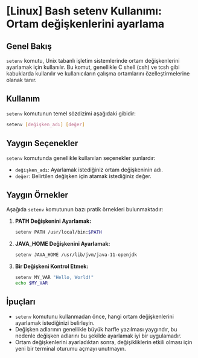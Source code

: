 # [Linux] Bash setenv Kullanımı: Ortam değişkenlerini ayarlama

## Genel Bakış
`setenv` komutu, Unix tabanlı işletim sistemlerinde ortam değişkenlerini ayarlamak için kullanılır. Bu komut, genellikle C shell (csh) ve tcsh gibi kabuklarda kullanılır ve kullanıcıların çalışma ortamlarını özelleştirmelerine olanak tanır.

## Kullanım
`setenv` komutunun temel sözdizimi aşağıdaki gibidir:

```bash
setenv [değişken_adı] [değer]
```

## Yaygın Seçenekler
`setenv` komutunda genellikle kullanılan seçenekler şunlardır:
- `değişken_adı`: Ayarlamak istediğiniz ortam değişkeninin adı.
- `değer`: Belirtilen değişken için atamak istediğiniz değer.

## Yaygın Örnekler
Aşağıda `setenv` komutunun bazı pratik örnekleri bulunmaktadır:

1. **PATH Değişkenini Ayarlamak:**
   ```bash
   setenv PATH /usr/local/bin:$PATH
   ```

2. **JAVA_HOME Değişkenini Ayarlamak:**
   ```bash
   setenv JAVA_HOME /usr/lib/jvm/java-11-openjdk
   ```

3. **Bir Değişkeni Kontrol Etmek:**
   ```bash
   setenv MY_VAR "Hello, World!"
   echo $MY_VAR
   ```

## İpuçları
- `setenv` komutunu kullanmadan önce, hangi ortam değişkenlerini ayarlamak istediğinizi belirleyin.
- Değişken adlarının genellikle büyük harfle yazılması yaygındır, bu nedenle değişken adlarını bu şekilde ayarlamak iyi bir uygulamadır.
- Ortam değişkenlerini ayarladıktan sonra, değişikliklerin etkili olması için yeni bir terminal oturumu açmayı unutmayın.